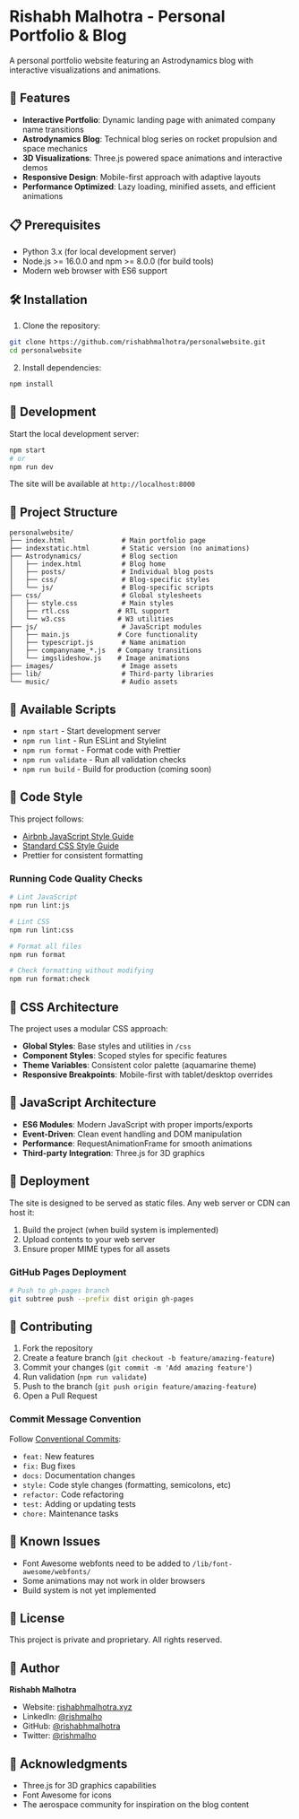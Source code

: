 # Rishabh Malhotra - Personal Portfolio & Blog

A personal portfolio website featuring an Astrodynamics blog with interactive visualizations and animations.

## 🚀 Features

- **Interactive Portfolio**: Dynamic landing page with animated company name transitions
- **Astrodynamics Blog**: Technical blog series on rocket propulsion and space mechanics
- **3D Visualizations**: Three.js powered space animations and interactive demos
- **Responsive Design**: Mobile-first approach with adaptive layouts
- **Performance Optimized**: Lazy loading, minified assets, and efficient animations

## 📋 Prerequisites

- Python 3.x (for local development server)
- Node.js >= 16.0.0 and npm >= 8.0.0 (for build tools)
- Modern web browser with ES6 support

## 🛠️ Installation

1. Clone the repository:
```bash
git clone https://github.com/rishabhmalhotra/personalwebsite.git
cd personalwebsite
```

2. Install dependencies:
```bash
npm install
```

## 🚀 Development

Start the local development server:
```bash
npm start
# or
npm run dev
```

The site will be available at `http://localhost:8000`

## 📁 Project Structure

```
personalwebsite/
├── index.html              # Main portfolio page
├── indexstatic.html        # Static version (no animations)
├── Astrodynamics/          # Blog section
│   ├── index.html          # Blog home
│   ├── posts/              # Individual blog posts
│   ├── css/                # Blog-specific styles
│   └── js/                 # Blog-specific scripts
├── css/                    # Global stylesheets
│   ├── style.css           # Main styles
│   ├── rtl.css            # RTL support
│   └── w3.css             # W3 utilities
├── js/                     # JavaScript modules
│   ├── main.js            # Core functionality
│   ├── typescript.js       # Name animation
│   ├── companyname_*.js   # Company transitions
│   └── imgslideshow.js    # Image animations
├── images/                 # Image assets
├── lib/                    # Third-party libraries
└── music/                  # Audio assets
```

## 🔧 Available Scripts

- `npm start` - Start development server
- `npm run lint` - Run ESLint and Stylelint
- `npm run format` - Format code with Prettier
- `npm run validate` - Run all validation checks
- `npm run build` - Build for production (coming soon)

## 📝 Code Style

This project follows:
- [Airbnb JavaScript Style Guide](https://github.com/airbnb/javascript)
- [Standard CSS Style Guide](https://github.com/stylelint/stylelint-config-standard)
- Prettier for consistent formatting

### Running Code Quality Checks

```bash
# Lint JavaScript
npm run lint:js

# Lint CSS
npm run lint:css

# Format all files
npm run format

# Check formatting without modifying
npm run format:check
```

## 🎨 CSS Architecture

The project uses a modular CSS approach:

- **Global Styles**: Base styles and utilities in `/css`
- **Component Styles**: Scoped styles for specific features
- **Theme Variables**: Consistent color palette (aquamarine theme)
- **Responsive Breakpoints**: Mobile-first with tablet/desktop overrides

## 🧪 JavaScript Architecture

- **ES6 Modules**: Modern JavaScript with proper imports/exports
- **Event-Driven**: Clean event handling and DOM manipulation
- **Performance**: RequestAnimationFrame for smooth animations
- **Third-party Integration**: Three.js for 3D graphics

## 🚢 Deployment

The site is designed to be served as static files. Any web server or CDN can host it:

1. Build the project (when build system is implemented)
2. Upload contents to your web server
3. Ensure proper MIME types for all assets

### GitHub Pages Deployment

```bash
# Push to gh-pages branch
git subtree push --prefix dist origin gh-pages
```

## 🤝 Contributing

1. Fork the repository
2. Create a feature branch (`git checkout -b feature/amazing-feature`)
3. Commit your changes (`git commit -m 'Add amazing feature'`)
4. Run validation (`npm run validate`)
5. Push to the branch (`git push origin feature/amazing-feature`)
6. Open a Pull Request

### Commit Message Convention

Follow [Conventional Commits](https://www.conventionalcommits.org/):
- `feat:` New features
- `fix:` Bug fixes
- `docs:` Documentation changes
- `style:` Code style changes (formatting, semicolons, etc)
- `refactor:` Code refactoring
- `test:` Adding or updating tests
- `chore:` Maintenance tasks

## 🐛 Known Issues

- Font Awesome webfonts need to be added to `/lib/font-awesome/webfonts/`
- Some animations may not work in older browsers
- Build system is not yet implemented

## 📄 License

This project is private and proprietary. All rights reserved.

## 👤 Author

**Rishabh Malhotra**
- Website: [rishabhmalhotra.xyz](https://rishabhmalhotra.xyz)
- LinkedIn: [@rishmalho](https://www.linkedin.com/in/rishmalho/)
- GitHub: [@rishabhmalhotra](https://github.com/rishabhmalhotra)
- Twitter: [@rishmalho](https://twitter.com/rishmalho)

## 🙏 Acknowledgments

- Three.js for 3D graphics capabilities
- Font Awesome for icons
- The aerospace community for inspiration on the blog content
